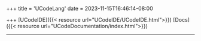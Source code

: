 +++
title = 'UCodeLang'
date = 2023-11-15T16:46:14-08:00

+++
[UCodeIDE]({{< resource url="UCodeIDE/UCodeIDE.html">}})
[Docs]({{< resource url="UCodeDocumentation/index.html">}})

---
